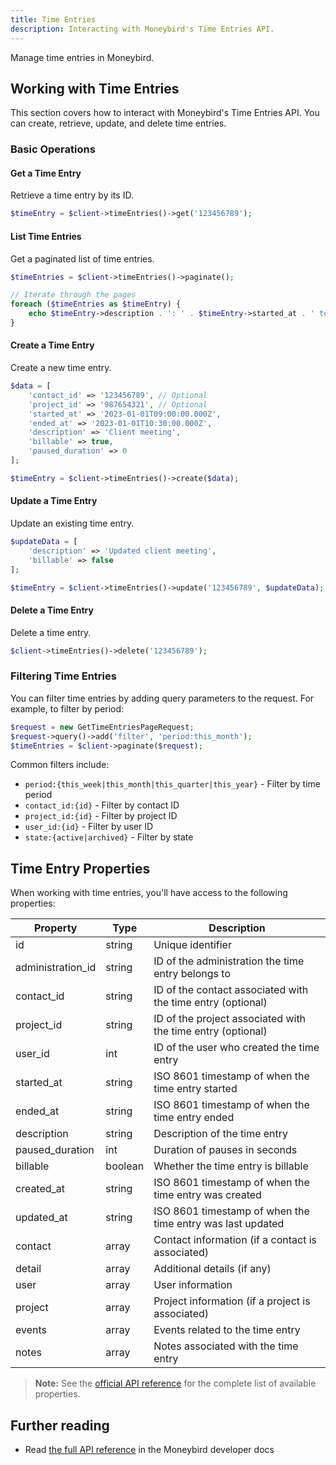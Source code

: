 ```yaml
---
title: Time Entries
description: Interacting with Moneybird's Time Entries API.
---
```


Manage time entries in Moneybird.

## Working with Time Entries

This section covers how to interact with Moneybird's Time Entries API. You can create, retrieve, update, and delete time entries.

### Basic Operations

#### Get a Time Entry

Retrieve a time entry by its ID.

```php
$timeEntry = $client->timeEntries()->get('123456789');
```

#### List Time Entries

Get a paginated list of time entries.

```php
$timeEntries = $client->timeEntries()->paginate();

// Iterate through the pages
foreach ($timeEntries as $timeEntry) {
    echo $timeEntry->description . ': ' . $timeEntry->started_at . ' to ' . $timeEntry->ended_at;
}
```

#### Create a Time Entry

Create a new time entry.

```php
$data = [
    'contact_id' => '123456789', // Optional
    'project_id' => '987654321', // Optional
    'started_at' => '2023-01-01T09:00:00.000Z',
    'ended_at' => '2023-01-01T10:30:00.000Z',
    'description' => 'Client meeting',
    'billable' => true,
    'paused_duration' => 0
];

$timeEntry = $client->timeEntries()->create($data);
```

#### Update a Time Entry

Update an existing time entry.

```php
$updateData = [
    'description' => 'Updated client meeting',
    'billable' => false
];

$timeEntry = $client->timeEntries()->update('123456789', $updateData);
```

#### Delete a Time Entry

Delete a time entry.

```php
$client->timeEntries()->delete('123456789');
```

### Filtering Time Entries

You can filter time entries by adding query parameters to the request. For example, to filter by period:

```php
$request = new GetTimeEntriesPageRequest;
$request->query()->add('filter', 'period:this_month');
$timeEntries = $client->paginate($request);
```

Common filters include:
- `period:{this_week|this_month|this_quarter|this_year}` - Filter by time period
- `contact_id:{id}` - Filter by contact ID
- `project_id:{id}` - Filter by project ID
- `user_id:{id}` - Filter by user ID
- `state:{active|archived}` - Filter by state

## Time Entry Properties

When working with time entries, you'll have access to the following properties:

| Property | Type | Description |
|----------|------|-------------|
| id | string | Unique identifier |
| administration_id | string | ID of the administration the time entry belongs to |
| contact_id | string | ID of the contact associated with the time entry (optional) |
| project_id | string | ID of the project associated with the time entry (optional) |
| user_id | int | ID of the user who created the time entry |
| started_at | string | ISO 8601 timestamp of when the time entry started |
| ended_at | string | ISO 8601 timestamp of when the time entry ended |
| description | string | Description of the time entry |
| paused_duration | int | Duration of pauses in seconds |
| billable | boolean | Whether the time entry is billable |
| created_at | string | ISO 8601 timestamp of when the time entry was created |
| updated_at | string | ISO 8601 timestamp of when the time entry was last updated |
| contact | array | Contact information (if a contact is associated) |
| detail | array | Additional details (if any) |
| user | array | User information |
| project | array | Project information (if a project is associated) |
| events | array | Events related to the time entry |
| notes | array | Notes associated with the time entry |

> **Note:** See the [official API reference](https://developer.moneybird.com/api/time_entries/) for the complete list of available properties.

## Further reading

- Read [the full API reference](https://developer.moneybird.com/api/time_entries/) in the Moneybird developer docs
